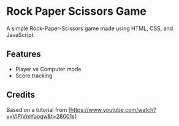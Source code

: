 # Rock Paper Scissors Game

A simple Rock-Paper-Scissors game made using HTML, CSS, and JavaScript.

## Features
- Player vs Computer mode
- Score tracking

## Credits
Based on a tutorial from [https://www.youtube.com/watch?v=VlPiVmYuoqw&t=28001s]
